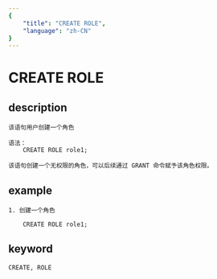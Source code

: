 ```yaml
---
{
    "title": "CREATE ROLE",
    "language": "zh-CN"
}
---
```


<!-- 
Licensed to the Apache Software Foundation (ASF) under one
or more contributor license agreements.  See the NOTICE file
distributed with this work for additional information
regarding copyright ownership.  The ASF licenses this file
to you under the Apache License, Version 2.0 (the
"License"); you may not use this file except in compliance
with the License.  You may obtain a copy of the License at

  http://www.apache.org/licenses/LICENSE-2.0

Unless required by applicable law or agreed to in writing,
software distributed under the License is distributed on an
"AS IS" BASIS, WITHOUT WARRANTIES OR CONDITIONS OF ANY
KIND, either express or implied.  See the License for the
specific language governing permissions and limitations
under the License.
-->

# CREATE ROLE

## description

    该语句用户创建一个角色
    
    语法：
        CREATE ROLE role1;
        
    该语句创建一个无权限的角色，可以后续通过 GRANT 命令赋予该角色权限。

## example

    1. 创建一个角色
   
        CREATE ROLE role1;

## keyword

    CREATE, ROLE

